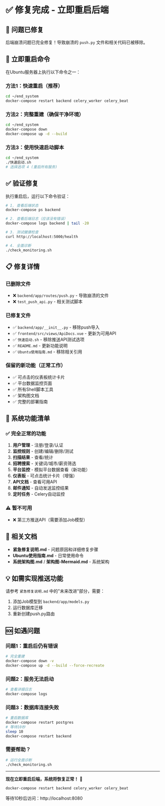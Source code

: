 # ✅ 修复完成 - 立即重启后端

## 🎯 问题已修复

后端崩溃问题已完全修复！导致崩溃的 `push.py` 文件和相关代码已被移除。

## 🚀 立即重启命令

在Ubuntu服务器上执行以下命令之一：

### 方法1：快速重启（推荐）
```bash
cd ~/end_system
docker-compose restart backend celery_worker celery_beat
```

### 方法2：完整重建（确保干净环境）
```bash
cd ~/end_system
docker-compose down
docker-compose up -d --build
```

### 方法3：使用快速启动脚本
```bash
cd ~/end_system
./快速启动.sh
# 选择选项 4 (重启所有服务)
```

## ✅ 验证修复

执行重启后，运行以下命令验证：

```bash
# 1. 查看后端状态
docker-compose ps backend

# 2. 查看后端日志（应该没有错误）
docker-compose logs backend | tail -20

# 3. 测试健康检查
curl http://localhost:5000/health

# 4. 全面诊断
./check_monitoring.sh
```

## 📋 修复详情

### 已删除文件
- ❌ `backend/app/routes/push.py` - 导致崩溃的文件
- ❌ `test_push_api.py` - 相关测试脚本

### 已修复文件
- ✅ `backend/app/__init__.py` - 移除push导入
- ✅ `frontend/src/views/ApiDocs.vue` - 更新为可用API
- ✅ `快速启动.sh` - 移除推送API测试选项
- ✅ `README.md` - 更新功能说明
- ✅ `Ubuntu使用指南.md` - 移除相关引用

### 保留的新功能（正常工作）
- ✅ 可点击的仪表板统计卡片
- ✅ 平台数据监控页面
- ✅ 所有Shell脚本工具
- ✅ 架构图文档
- ✅ 完整的部署指南

## 🎉 系统功能清单

### ✅ 完全正常的功能
1. **用户管理** - 注册/登录/认证
2. **监控规则** - 创建/编辑/删除/测试
3. **扫描结果** - 查看/统计
4. **招聘搜索** - 关键词/城市/薪资筛选
5. **平台监控** - 模拟平台数据查看（新功能）
6. **仪表板** - 可点击统计卡片（增强）
7. **API文档** - 查看可用API
8. **邮件通知** - 自动发送监控结果
9. **定时任务** - Celery自动监控

### ⚠️ 暂不可用
- ❌ 第三方推送API（需要添加Job模型）

## 📖 相关文档

- **紧急修复说明.md** - 问题原因和详细修复步骤
- **Ubuntu使用指南.md** - 日常使用命令
- **系统架构图.md** / **架构图-Mermaid.md** - 系统架构

## 💡 如需实现推送功能

请参考 `紧急修复说明.md` 中的"未来改进"部分，需要：
1. 添加Job模型到 `backend/app/models.py`
2. 运行数据库迁移
3. 重新创建push.py路由

## 🆘 如遇问题

### 问题1：重启后仍有错误
```bash
# 完全重建
docker-compose down -v
docker-compose up -d --build --force-recreate
```

### 问题2：服务无法启动
```bash
# 查看详细日志
docker-compose logs
```

### 问题3：数据库连接失败
```bash
# 重启数据库
docker-compose restart postgres
# 等待10秒
sleep 10
docker-compose restart backend
```

### 需要帮助？
```bash
# 运行全面诊断
./check_monitoring.sh
```

---

**现在立即重启后端，系统将恢复正常！** 🚀

```bash
docker-compose restart backend celery_worker celery_beat
```

等待10秒后访问：http://localhost:8080

